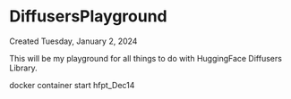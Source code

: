 # DiffusersPlayground

Created Tuesday, January 2, 2024

This will be my playground for all things to do with HuggingFace Diffusers Library.

docker container start hfpt_Dec14
